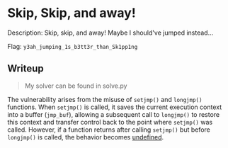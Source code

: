 # Skip, Skip, and away!

Description: Skip, skip, and away! Maybe I should've jumped instead...

Flag: `y3ah_jumping_1s_b3tt3r_than_Sk1pp1ng`

## Writeup

> My solver can be found in solve.py

The vulnerability arises from the misuse of `setjmp()` and `longjmp()` functions. When `setjmp()` is called, it saves the current execution context into a buffer (`jmp_buf`), allowing a subsequent call to `longjmp()` to restore this context and transfer control back to the point where `setjmp()` was called. However, if a function returns after calling `setjmp()` but before `longjmp()` is called, the behavior becomes [undefined](https://man7.org/linux/man-pages/man3/longjmp.3.html).

